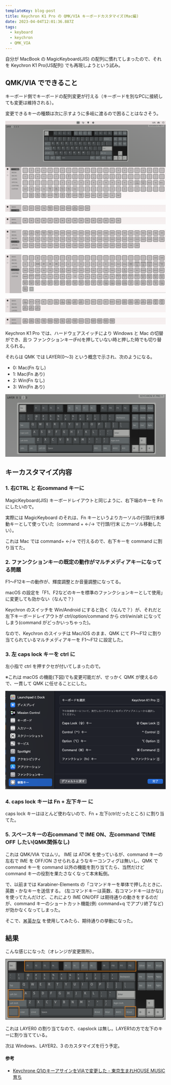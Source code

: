 ```yaml
---
templateKey: blog-post
title: Keychron K1 Pro の QMK/VIA キーボードカスタマイズ(Mac編)
date: 2023-04-04T12:01:36.887Z
tags:
  - keyboard
  - keychron
  - QMK_VIA
---
```


自分が MacBook の MagicKeyboard(JIS) の配列に慣れてしまったので、それを Keychron K1 Pro(US配列) でも再現しようという試み。

## QMK/VIA でできること

キーボード側でキーボードの配列変更が行える（キーボードを別なPCに接続しても変更は維持される）。

変更できるキーの種類は次に示すように多岐に渡るので困ることはなさそう。

![image.png](https://raw.githubusercontent.com/amay077/blog2023/main/static/img/posts/2023-04-04-01GX62RN833BYTD88HVTRSEZDB.png)

![image.png](https://raw.githubusercontent.com/amay077/blog2023/main/static/img/posts/2023-04-04-01GX630PSHEW60G9ZPJ6ZKYCAZ.png)

![image.png](https://raw.githubusercontent.com/amay077/blog2023/main/static/img/posts/2023-04-04-01GX630CPREGT9ZYERK8RG23HJ.png)

![image.png](https://raw.githubusercontent.com/amay077/blog2023/main/static/img/posts/2023-04-04-01GX63000A50544Q1D9V05GQJZ.png)

![image.png](https://raw.githubusercontent.com/amay077/blog2023/main/static/img/posts/2023-04-04-01GX62ZHR20PFADYF0WJPR6WWB.png)

![image.png](https://raw.githubusercontent.com/amay077/blog2023/main/static/img/posts/2023-04-04-01GX62YF7GQRTVJ6NAY64RNW0J.png)

![image.png](https://raw.githubusercontent.com/amay077/blog2023/main/static/img/posts/2023-04-04-01GX62YYBASGSZQSGDA88PGTA5.png)

Keychron K1 Pro では、ハードウェアスイッチにより Windows と Mac の切替ができ、且つ ファンクションキー(Fn)を押していない時と押した時でも切り替えられる。

それらは QMK では LAYER(0〜3) という概念で示され、次のようになる。

- 0: Mac(Fn なし)
- 1: Mac(Fn あり)
- 2: Win(Fn なし)
- 3: Win(Fn あり)

![image.png](https://raw.githubusercontent.com/amay077/blog2023/main/static/img/posts/2023-04-04-01GX634GFH582TME7P5TWBEPW1.png)

## キーカスタマイズ内容

### 1. 右CTRL と 右command キーに

MagicKeyboard(JIS) キーボードレイアウトと同じように、右下端のキーを Fn にしたいので。

実際には MagicKeyboard のそれは、Fn キーというよりカーソルの行頭/行末移動キーとして使っていた（command + ←/→ で行頭/行末 にカーソル移動したい）。

これは Mac では command+ ←/→ で行えるので、右下キーを command に割り当てた。


### 2. ファンクションキーの既定の動作がマルチメディアキーになってる問題

F1〜F12キーの動作が、輝度調整とか音量調整になってる。

macOS の設定を「F1、F2などのキーを標準のファンクションキーとして使用」に変更しても効かない（なんで？）

Keychron のスイッチを Win/Android にすると効く（なんで？）が、それだと左下キーボードレイアウトが ctrl/option/command から ctrl/win/alt になってしまう(command がどっかいっちゃった)。

なので、Keychron のスイッチは Mac/iOS のまま、QMK にて F1〜F12 に割り当てられているマルチメディアキーを F1〜F12 に設定した。

### 3. 左 caps lock キーを ctrl に

左小指で ctrl を押すクセが付いてしまったので。

※これは macOS の機能(下図)でも変更可能だが、せっかく QMK が使えるので、一貫して QMK に任せることにした。

![image.png](https://raw.githubusercontent.com/amay077/blog2023/main/static/img/posts/2023-04-03-01GX2E0W3085MG5DP02AYEDN84.png)

### 4. caps lock キーは Fn + 左下キー に

caps lock キーはほとんど使わないので、Fn + 左下(ctrlだったところ) に割り当てた。


### 5. スペースキーの右command で IME ON、左command でIME OFF したい(QMK関係なし)

これは QMK/VIA ではムリ。
IME は ATOK を使っているが、command キーの左右で IME を OFF/ON させられるようなキーコンフィグは無いし、QMK で command キーを command 以外の機能を割り当てたら、当然だけど command キーの役割を果たさなくなって本末転倒。

で、以前までは Karabiner-Elements の「コマンドキーを単体で押したときに、英数・かなキーを送信する。 (左コマンドキーは英数、右コマンドキーはかな)」を使ってたんだけど、これにより IME ON/OFF は期待通りの動きをするのだが、command キーのショートカット機能(例: command+q でアプリ終了など)が効かなくなってしまった。

そこで、[⌘英かな](https://ei-kana.appspot.com/) を使用してみたら、期待通りの挙動になった。

## 結果

こんな感じになった（オレンジが変更箇所）。

![image.png](https://raw.githubusercontent.com/amay077/blog2023/main/static/img/posts/2023-04-04-01GX62NJ3SFN40R9YYBQXCQ9XJ.png)

これは LAYER0 の割り当てなので、capslock は無し。LAYER1の方で左下のキーに割り当てている。

次は Windows、LAYER2、3 のカスタマイズを行う予定。


#### 参考

- [Keychrone Q1のキーアサインをVIAで変更した - 東京生まれHOUSE MUSIC育ち](https://nomusicnolife.hatenablog.com/entry/2022/05/21/Keychrone_Q1%E3%81%AE%E3%82%AD%E3%83%BC%E3%82%A2%E3%82%B5%E3%82%A4%E3%83%B3%E3%82%92VIA%E3%81%A7%E5%A4%89%E6%9B%B4%E3%81%97%E3%81%9F)
